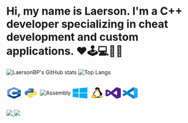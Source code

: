 <h1> Hi, my name is Laerson. I'm a C++ developer specializing in cheat development and custom applications.  ❤️🕹️💻🤖📱</h1>  

![LaersonBP's GitHub stats](https://github-readme-stats.vercel.app/api?username=LaersonBP&show_icons=true&bg_color=ffffffff)
![Top Langs](https://github-readme-stats.vercel.app/api/top-langs/?username=LaersonBP&layout=compact&theme=white)

<div style="display: inline_block"><br>
  <img align="center" alt="C++" height="30" width="40" src="https://raw.githubusercontent.com/devicons/devicon/master/icons/cplusplus/cplusplus-original.svg">
<img align="center" alt="Python" height="30" width="40" src="https://raw.githubusercontent.com/devicons/devicon/master/icons/python/python-original.svg">
<img align="center" alt="Assembly" height="30" width="40" src="https://cdn-icons-png.flaticon.com/512/4247/4247491.png">


<img align="center" alt="Windows" height="30" width="40" src="https://raw.githubusercontent.com/devicons/devicon/master/icons/windows8/windows8-original.svg">
<img align="center" alt="Linux" height="30" width="40" src="https://raw.githubusercontent.com/devicons/devicon/master/icons/linux/linux-original.svg">


<img align="center" alt="Visual Studio" height="30" width="40" src="https://raw.githubusercontent.com/devicons/devicon/master/icons/visualstudio/visualstudio-plain.svg">
<img align="center" alt="Vscode" height="30" width="40" src="https://raw.githubusercontent.com/devicons/devicon/master/icons/vscode/vscode-original.svg">
</div>
  
  ##
 
<div> 
 <a href="https://www.youtube.com/@GabrieliGGMz" target="_blank">
  <img src="https://img.shields.io/badge/YouTube-FF0000?style=for-the-badge&logo=youtube&logoColor=white" target="_blank">
</a>
<a href="mailto:laerson1998@gmail.com">
  <img src="https://img.shields.io/badge/-Gmail-%23333?style=for-the-badge&logo=gmail&logoColor=white" target="_blank">
</div>


